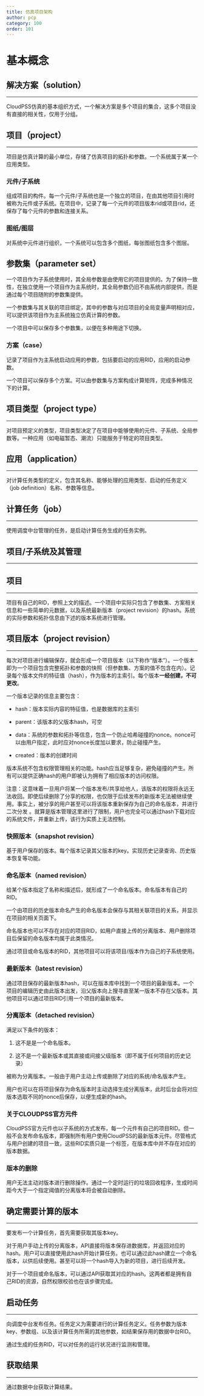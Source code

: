 ```yaml
---
title: 仿真项目架构
author: pcp
category: 100
order: 101
---
```


# 基本概念

## 解决方案（solution）
-----------------------------

CloudPSS仿真的基本组织方式，一个解决方案是多个项目的集合，这多个项目没有直接的相关性，仅用于分组。

## 项目（project）
------------------------

项目是仿真计算的最小单位，存储了仿真项目的拓扑和参数。一个系统属于某一个应用类型。

### 元件/子系统

组成项目的构件。每一个元件/子系统也是一个独立的项目，在由其他项目引用时被称为元件或子系统。在项目中，记录了每一个元件的项目版本rid或项目rid，还保存了每个元件的参数和连接关系。

### 图纸/图层

对系统中元件进行组织，一个系统可以包含多个图纸，每张图纸包含多个图层。

## 参数集（parameter set）

一个项目作为子系统使用时，其全局参数是由使用它的项目提供的。为了保持一致性，在独立使用一个项目作为主系统时，其全局参数仍旧不由系统内部提供，而是通过每个项目随附的参数集提供。

一个参数集与其关联的项目绑定，其中的参数与对应项目的全局变量声明相对应，可以提供该项目作为主系统独立仿真计算的参数。

一个项目中可以保存多个参数集，以便在多种用途下切换。

### 方案（case）

记录了项目作为主系统启动应用的参数，包括要启动的应用RID，应用的启动参数。

一个项目可以保存多个方案。可以由参数集与方案构成计算矩阵，完成多种情况
下的计算。

## 项目类型（project type）
---------------------------------

对项目预定义的类型，项目类型决定了在项目中能够使用的元件、子系统、全局参数等。一种应用（如电磁暂态、潮流）只能服务于特定的项目类型。

## 应用（application）
----------------------------

对计算任务类型的定义，包含其名称、能够处理的应用类型、启动的任务定义（job definition）名称、参数等信息。

## 计算任务（job）
------------------------

使用调度中台管理的任务，是启动计算任务生成的任务实例。

## 项目/子系统及其管理
----------------------------


## 项目
-------------

项目有自己的RID，参照上文的描述。一个项目中实际只包含了参数集、方案相关信息和一些简单的元数据，以及系统最新版本（project revision）的hash。系统的实际参数和拓扑信息由下述的版本系统进行管理。

## 项目版本（project revision）
-------------------------------------

每次对项目进行编辑保存，就会形成一个项目版本（以下称作“版本”）。一个版本即为一个项目包含完整拓扑和参数的快照（但参数集、方案的值不包含在内）。记录每个版本文件的特征值（hash），作为版本的主索引。每个版本**一经创建，不可更改**。

一个版本记录的信息主要包含：

* hash：版本实际内容的特征值，也是数据库的主索引

* parent：该版本的父版本hash，可空

* data：系统的参数和拓扑等信息，包含一个防止哈希碰撞的nonce。nonce可以由用户指定，此时应对nonce长度加以要求，防止碰撞产生。

* created：版本的创建时间

版本系统不包含权限管理相关的功能。hash应当足够复杂，避免碰撞的产生。所有可以提供正确hash的用户即被认为拥有了相应版本的访问权限。

注意：这意味着一旦用户将某一个版本发布/共享给他人，该版本的权限将永远无法收回。即使后续删除了分享的权限，也仅限于后续发布的新版本无法被继续使用。事实上，被分享的用户甚至可以将该版本重新保存为自己的命名版本，并进行二次分发 。就算是版本管理这里进行了限制，用户也完全可以通过hash下载对应的系统文件，并重新上传，该行为实质上无法控制。

### 快照版本（snapshot revision）

基于用户保存的版本。每个版本记录其父版本的key。实现历史记录查询、历史版本恢复等功能。

### 命名版本（named revision）

给某个版本指定了名称和描述后，就形成了一个命名版本。命名版本有自己的RID。

一个由项目的历史版本命名产生的命名版本会保存与其相关联项目的关系，并显示在项目的相关页面下。

命名版本也可以不存在对应的项目RID，如用户直接上传的分离版本、用户删除项目后保留的命名版本均属于此类情况。

通过项目或命名版本的RID，其他项目可以将该项目/版本作为自己的子系统使用。

### 最新版本（latest revision）

通过项目保存的最新版本hash，可以在版本库中找到一个项目的最新版本。一个项目的编辑历史由此版本出发，沿父版本向上搜寻直至某一版本不存在父版本。其他项目可以通过项目RID引用一个项目的最新版本。

### 分离版本（detached revision）

满足以下条件的版本：

1. 这不是是一个命名版本。

2. 这不是一个最新版本或其直接或间接父级版本（即不属于任何项目的历史记录）

被称为分离版本。一般由于用户主动上传或删除了对应的系统/命名版本产生。

用户也可以在将项目保存为命名版本时主动选择生成分离版本，此时后台会将对应版本选取不同的nonce后保存，以便生成新的hash。

### 关于CLOUDPSS官方元件

CloudPSS官方元件也以子系统的方式发布，每一个元件有自己的项目RID。但一般不会发布命名版本，即强制所有用户使用CloudPSS的最新版本元件。尽管格式与用户创建的项目一致，这些RID实质只是一个标签，在版本库中并不存在对应的版本数据。

### 版本的删除

用户无法主动对版本进行删除操作。通过一个定时运行的垃圾回收程序，生成时间距今大于一个指定阈值的分离版本将会被自动删除。


## 确定需要计算的版本
----------------------------

要发布一个计算任务，首先需要获取其版本key。

对于用户手动上传的分离版本，API直接将版本保存进数据库，并返回对应的
hash。用户可以直接使用此hash开始计算任务。也可以通过此hash建立一个命名
版本，以供后续使用。甚至可以将一个hash导入为新的项目，进行后续开发。

对于一个项目或命名版本，可以通过API获取其对应的hash。这两者都是拥有自
己RID的资源，自然权限校验也在该步骤完成。

## 启动任务
------------------

向调度中台发布任务。任务定义为需要进行的计算任务定义。任务参数为版本
key、参数组、以及该计算任务所需的其他参数，如结果保存用的数据中台RID。

通过生成的任务RID，可以对任务的运行状况进行监测和管理。


## 获取结果
------------------

通过数据中台获取计算结果。